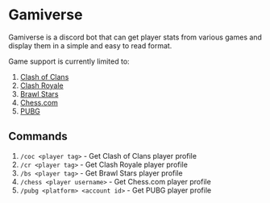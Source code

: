 # Gamiverse

Gamiverse is a discord bot that can get player stats from various games and display them in a simple and easy to read format.

Game support is currently limited to:

1. [Clash of Clans](https://www.clashofclans.com/)
2. [Clash Royale](https://clashroyale.com/)
3. [Brawl Stars](https://brawlstars.com/)
4. [Chess.com](https://www.chess.com/)
5. [PUBG](https://na.battlegrounds.pubg.com/)

## Commands

1. `/coc <player tag>` - Get Clash of Clans player profile
2. `/cr <player tag>` - Get Clash Royale player profile
3. `/bs <player tag>` - Get Brawl Stars player profile
4. `/chess <player username>` - Get Chess.com player profile
5. `/pubg <platform> <account id>` - Get PUBG player profile
